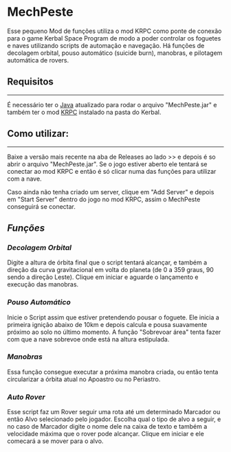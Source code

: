 # **MechPeste**

Esse pequeno Mod de funções utiliza o mod KRPC como ponte de conexão para o game Kerbal Space Program de modo a poder
controlar os foguetes e naves utilizando scripts de automação e navegação.
Há funções de decolagem orbital, pouso automático (suicide burn), manobras, e pilotagem automática de rovers.

## **Requisitos**
---
É necessário ter o [Java](https://java.com/pt-BR/) atualizado para rodar o arquivo "MechPeste.jar" e também ter o
mod [KRPC](https://github.com/krpc/krpc/releases/download/v0.4.8/krpc-0.4.8.zip) instalado na pasta do Kerbal.

## **Como utilizar:**
---
Baixe a versão mais recente na aba de Releases ao lado >> e depois é so abrir o arquivo "MechPeste.jar".
Se o jogo estiver aberto ele tentará se conectar ao mod KRPC e então é só clicar numa das funções para utilizar com a
nave.

Caso ainda não tenha criado um server, clique em "Add Server" e depois em "Start Server" dentro do jogo no mod KRPC,
assim o MechPeste conseguirá se conectar.

## *Funções*

### *Decolagem Orbital*

Digite a altura de órbita final que o script tentará alcançar, e também a direção da curva gravitacional em volta do
planeta (de 0 a 359 graus, 90 sendo a direção Leste). Clique em iniciar e aguarde o lançamento e execução das manobras.

### *Pouso Automático*

Inicie o Script assim que estiver pretendendo pousar o foguete. Ele inicia a primeira ignição abaixo de 10km e depois
calcula e pousa suavamente próximo ao solo no último momento.
A função "Sobrevoar área" tenta fazer com que a nave sobrevoe onde está na altura estipulada.

### *Manobras*

Essa função consegue executar a próxima manobra criada, ou então tenta circularizar a órbita atual no Apoastro ou no
Periastro.

### *Auto Rover*

Esse script faz um Rover seguir uma rota até um determinado Marcador ou então Alvo selecionado pelo jogador. Escolha
qual o tipo de alvo a seguir, e no caso de Marcador digite o nome dele na caixa de texto e também a velocidade máxima
que o rover pode alcançar. Clique em iniciar e ele comecará a se mover para o alvo.
